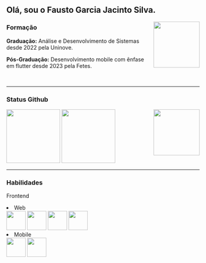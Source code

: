 <h2>Olá, sou o Fausto Garcia Jacinto Silva.</h2>
<img src="https://em-content.zobj.net/source/microsoft-teams/337/student_1f9d1-200d-1f393.png" height="120em" align="right" margin-top="-20px"/>
<h3>Formação</h3>
<p><strong>Graduação:</strong> Análise e Desenvolvimento de Sistemas desde 2022 pela Uninove.</p>
<p><strong>Pós-Graduação:</strong> Desenvolvimento mobile com ênfase em flutter desde 2023 pela Fetes.</p>
<br>
<hr>
<h3>Status Github</h3>
<img src="https://em-content.zobj.net/source/microsoft-teams/337/technologist_1f9d1-200d-1f4bb.png" height="120em" align="right" margin-top="-20px"/>
<div style={display: "inline_block"}>
<img src="https://github-readme-stats.vercel.app/api?username=FaustoGJS&show_icons=true&theme=dracula" height="140em"/>
<img src="https://github-readme-stats.vercel.app/api/top-langs/?username=FaustoGJS&compact&theme=dracula" height="140em"/>
</div>
<hr>
<h3>Habilidades</h3>
<p>Frontend</p>
<li>Web</li>
<img src="https://img.shields.io/badge/HTML5-E34F26?style=for-the-badge&logo=html5&logoColor=white" height="50em"/>
<img src="https://img.shields.io/badge/CSS3-1572B6?style=for-the-badge&logo=css3&logoColor=white" height="50em"/>
<img src="https://img.shields.io/badge/Sass-CC6699?style=for-the-badge&logo=sass&logoColor=white" height="50em"/>
<img src="https://img.shields.io/badge/React-20232A?style=for-the-badge&logo=react&logoColor=61DAFB" height="50em"/> 
<li>Mobile</li>
<img src="https://img.shields.io/badge/Flutter-02569B?style=for-the-badge&logo=flutter&logoColor=white" height="50em"/>
<img src="https://img.shields.io/badge/React_Native-20232A?style=for-the-badge&logo=react&logoColor=61DAFB" height="50em"/>

